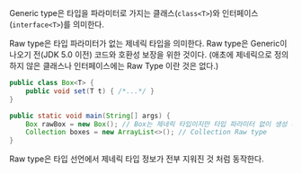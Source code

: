 Generic type은 타입을 파라미터로 가지는 클래스(`class<T>`)와 인터페이스(`interface<T>`)를 의미한다.

Raw type은 타입 파라미터가 없는 제네릭 타입을 의미한다.
Raw type은 Generic이 나오기 전(JDK 5.0 이전) 코드와 호환성 보장을 위한 것이다.
(애초에 제네릭으로 정의하지 않은 클래스나 인터페이스에는 Raw Type 이란 것은 없다.)

```java
public class Box<T> {
	public void set(T t) { /*...*/ }
}

```
```java
public static void main(String[] args) {
	Box rawBox = new Box(); // Box는 제네릭 타입이지만 타입 파라미터 없이 생성 (Raw Type)
	Collection boxes = new ArrayList<>(); // Collection Raw type
}
```

Raw type은 타입 선언에서 제네릭 타입 정보가 전부 지워진 것 처럼 동작한다.

